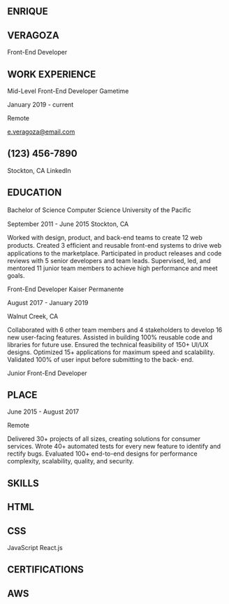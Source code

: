 ## ENRIQUE
## VERAGOZA
Front-End Developer

## WORK EXPERIENCE
Mid-Level Front-End Developer
Gametime

January 2019 - current

Remote

e.veragoza@email.com
## (123) 456-7890
Stockton, CA
LinkedIn

## EDUCATION
Bachelor of Science
Computer Science
University of the Paciﬁc

September 2011 - June 2015
Stockton, CA

Worked with design, product, and back-end teams to create
12 web products.
Created 3 efﬁcient and reusable front-end systems to drive
web applications to the marketplace.
Participated in product releases and code reviews with 5
senior developers and team leads.
Supervised, led, and mentored 11 junior team members to
achieve high performance and meet goals.

Front-End Developer
Kaiser Permanente

August 2017 - January 2019

Walnut Creek, CA

Collaborated with 6 other team members and 4
stakeholders to develop 16 new user-facing features.
Assisted in building 100% reusable code and libraries for
future use.
Ensured the technical feasibility of 150+ UI/UX designs.
Optimized 15+ applications for maximum speed and
scalability.
Validated 100% of user input before submitting to the back-
end.

Junior Front-End Developer
## PLACE

June 2015 - August 2017

Remote

Delivered 30+ projects of all sizes, creating solutions for
consumer services.
Wrote 40+ automated tests for every new feature to identify
and rectify bugs.
Evaluated 100+ end-to-end designs for performance
complexity, scalability, quality, and security.

## SKILLS
## HTML
## CSS
JavaScript
React.js

## CERTIFICATIONS

## AWS

